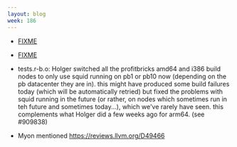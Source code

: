 ```yaml
---
layout: blog
week: 186
---
```


* [FIXME](http://lists.gnu.org/archive/html/info-mtools/2018-11/msg00004.html)

* [FIXME](https://gitlab.freedesktop.org/xdg/desktop-file-utils/issues/12)

* tests.r-b.o: Holger switched all the profitbricks amd64 and i386 build nodes to only use squid running on pb1 or pb10 now (depending on the pb datacenter they are in). this might have produced some build failures today (which will be automatically retried) but fixed the problems with squid running in the future (or rather, on nodes which sometimes run in teh future and sometimes today...), which we've rarely have seen. this complements what Holger did a few weeks ago for arm64. (see #909838)

* Myon mentioned https://reviews.llvm.org/D49466
